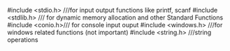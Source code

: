 #include <stdio.h> ///for input output functions like printf, scanf
#include <stdlib.h> /// for dynamic memory allocation and other Standard Functions
#include <conio.h>/// for console input ouput
#include <windows.h> ///for windows related functions (not important)
#include <string.h>  ///string operations
